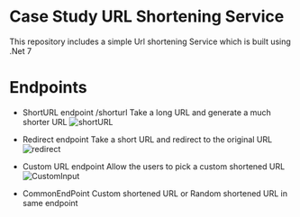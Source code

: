 # Case Study URL Shortening Service
This repository includes a simple Url shortening Service which is built using .Net 7

# Endpoints
- ShortURL endpoint /shorturl
  Take a long URL and generate a much shorter URL 
![shortURL](https://github.com/yasingulgor1/CSURLShortening/assets/68474557/4e54e7cf-a13c-4632-aaf6-84fbc544bee7)

- Redirect endpoint
  Take a short URL and redirect to the original URL
![redirect](https://github.com/yasingulgor1/CSURLShortening/assets/68474557/07bc8f29-f60e-4c07-9e49-c48f5faf6b8c)


- Custom URL endpoint
  Allow the users to pick a custom shortened URL
![CustomInput](https://github.com/yasingulgor1/CSURLShortening/assets/68474557/5100955c-d132-4d44-8056-cb7ac50db3b6)

- CommonEndPoint
  Custom shortened URL or Random shortened URL in same endpoint
